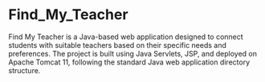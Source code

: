 # Find_My_Teacher
Find My Teacher is a Java-based web application designed to connect students with suitable teachers based on their specific needs and preferences. The project is built using Java Servlets, JSP, and deployed on Apache Tomcat 11, following the standard Java web application directory structure.

